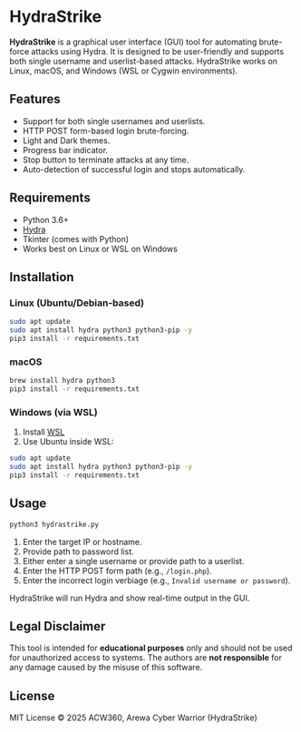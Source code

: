 
# HydraStrike

**HydraStrike** is a graphical user interface (GUI) tool for automating brute-force attacks using Hydra. It is designed to be user-friendly and supports both single username and userlist-based attacks. HydraStrike works on Linux, macOS, and Windows (WSL or Cygwin environments).

## Features

- Support for both single usernames and userlists.
- HTTP POST form-based login brute-forcing.
- Light and Dark themes.
- Progress bar indicator.
- Stop button to terminate attacks at any time.
- Auto-detection of successful login and stops automatically.

## Requirements

- Python 3.6+
- [Hydra](https://github.com/vanhauser-thc/thc-hydra)
- Tkinter (comes with Python)
- Works best on Linux or WSL on Windows

## Installation

### Linux (Ubuntu/Debian-based)

```bash
sudo apt update
sudo apt install hydra python3 python3-pip -y
pip3 install -r requirements.txt
```

### macOS

```bash
brew install hydra python3
pip3 install -r requirements.txt
```

### Windows (via WSL)

1. Install [WSL](https://learn.microsoft.com/en-us/windows/wsl/install)
2. Use Ubuntu inside WSL:

```bash
sudo apt update
sudo apt install hydra python3 python3-pip -y
pip3 install -r requirements.txt
```

## Usage

```bash
python3 hydrastrike.py
```

1. Enter the target IP or hostname.
2. Provide path to password list.
3. Either enter a single username or provide path to a userlist.
4. Enter the HTTP POST form path (e.g., `/login.php`).
5. Enter the incorrect login verbiage (e.g., `Invalid username or password`).

HydraStrike will run Hydra and show real-time output in the GUI.

## Legal Disclaimer

This tool is intended for **educational purposes** only and should not be used for unauthorized access to systems. The authors are **not responsible** for any damage caused by the misuse of this software.

## License

MIT License © 2025 ACW360, Arewa Cyber Warrior (HydraStrike)
